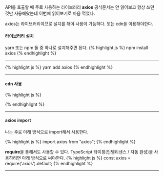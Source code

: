API를 호출할 때 주로 사용하는 라이브러리 **axios**
공식문서는 안 읽어보고 항상 쓰던 것만 사용해왔는데 이번에 읽어보기로 마음 먹었다.

axios는 라이브러리이므로 설치를 해야 사용이 가능하다.
또는 cdn을 이용해야한다.


#### 라이브러리 설치

yarn 또는 npm 둘 중 하나로 설치해주면 된다.
{% highlight js %}
  npm install axios
{% endhighlight %}

***

{% highlight js %}
yarn add axios
{% endhighlight %}

***

#### cdn 사용

{% highlight js %}
<script src="https://cdn.jsdelivr.net/npm/axios/dist/axios.min.js"></script>
{% endhighlight %}

***

#### axios import
나는 주로 아래 방식으로 import해서 사용한다.


{% highlight js %}
import axios from "axios";
{% endhighlight %}

**require**을 통해서도 사용할 수 있다.
TypeScript 타이핑(인텔리센스 / 자동 완성)을 사용하려면 아래 방식으로 써야한다.
{% highlight js %}
const axios = require('axios').default;
{% endhighlight %}

***
